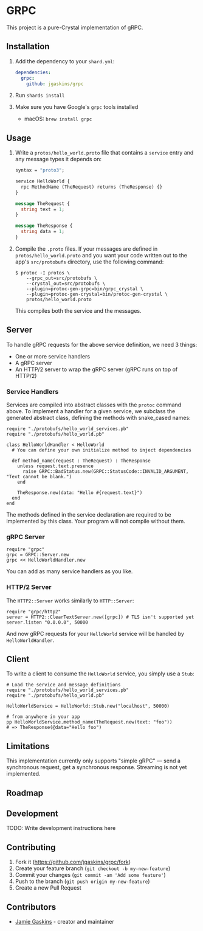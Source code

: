 # GRPC

This project is a pure-Crystal implementation of gRPC.

## Installation

1. Add the dependency to your `shard.yml`:

   ```yaml
   dependencies:
     grpc:
       github: jgaskins/grpc
   ```

2. Run `shards install`

3. Make sure you have Google's `grpc` tools installed

   - macOS: `brew install grpc`

## Usage

1. Write a `protos/hello_world.proto` file that contains a `service` entry and any message types it depends on:

   ```protobuf
   syntax = "proto3";

   service HelloWorld {
     rpc MethodName (TheRequest) returns (TheResponse) {}
   }

   message TheRequest {
     string text = 1;
   }

   message TheResponse {
     string data = 1;
   }
   ```

2. Compile the `.proto` files. If your messages are defined in `protos/hello_world.proto` and you want your code written out to the app's `src/protobufs` directory, use the following command:
   
   ```
   $ protoc -I protos \
       --grpc_out=src/protobufs \
       --crystal_out=src/protobufs \
       --plugin=protoc-gen-grpc=bin/grpc_crystal \
       --plugin=protoc-gen-crystal=bin/protoc-gen-crystal \
       protos/hello_world.proto
   ```

   This compiles both the service and the messages.

## Server

To handle gRPC requests for the above service definition, we need 3 things:

- One or more service handlers
- A gRPC server
- An HTTP/2 server to wrap the gRPC server (gRPC runs on top of HTTP/2)

### Service Handlers

Services are compiled into abstract classes with the `protoc` command above. To implement a handler for a given service, we subclass the generated abstract class, defining the methods with snake_cased names:

```crystal
require "./protobufs/hello_world_services.pb"
require "./protobufs/hello_world.pb"

class HelloWorldHandler < HelloWorld
  # You can define your own initialize method to inject dependencies

  def method_name(request : TheRequest) : TheResponse
    unless request.text.presence
      raise GRPC::BadStatus.new(GRPC::StatusCode::INVALID_ARGUMENT, "Text cannot be blank.")
    end

    TheResponse.new(data: "Hello #{request.text}")
  end
end
```

The methods defined in the service declaration are required to be implemented by this class. Your program will not compile without them.

### gRPC Server

```crystal
require "grpc"
grpc = GRPC::Server.new
grpc << HelloWorldHandler.new
```

You can add as many service handlers as you like.

### HTTP/2 Server

The `HTTP2::Server` works similarly to `HTTP::Server`:

```crystal
require "grpc/http2"
server = HTTP2::ClearTextServer.new([grpc]) # TLS isn't supported yet
server.listen "0.0.0.0", 50000
```

And now gRPC requests for your `HelloWorld` service will be handled by `HelloWorldHandler`.

## Client

To write a client to consume the `HelloWorld` service, you simply use a `Stub`:

```crystal
# Load the service and message definitions
require "./protobufs/hello_world_services.pb"
require "./protobufs/hello_world.pb"

HelloWorldService = HelloWorld::Stub.new("localhost", 50000)

# from anywhere in your app
pp HelloWorldService.method_name(TheRequest.new(text: "foo"))
# => TheResponse(@data="Hello foo")
```

## Limitations

This implementation currently only supports "simple gRPC" — send a synchronous request, get a synchronous response. Streaming is not yet implemented.

## Roadmap

## Development

TODO: Write development instructions here

## Contributing

1. Fork it (<https://github.com/jgaskins/grpc/fork>)
2. Create your feature branch (`git checkout -b my-new-feature`)
3. Commit your changes (`git commit -am 'Add some feature'`)
4. Push to the branch (`git push origin my-new-feature`)
5. Create a new Pull Request

## Contributors

- [Jamie Gaskins](https://github.com/jgaskins) - creator and maintainer
